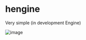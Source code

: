 # hengine

Very simple (in development Engine)

![image](https://github.com/abuxTM/hengine/assets/104513379/6bd3f6bf-4f8d-4c7c-a32b-d79481f8a9ac)
